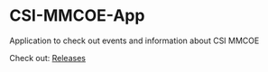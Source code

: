# CSI-MMCOE-App
Application to check out events and information about CSI MMCOE

Check out: <a href="https://github.com/CSI-MMCOE/CSI-MMCOE-App/releases/tag/v0.1.0">Releases</a>

